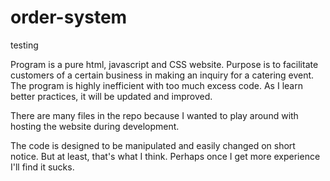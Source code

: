 # order-system
testing

Program is a pure html, javascript and CSS website. Purpose is to facilitate customers of a certain business in making an inquiry for a catering event.
The program is highly inefficient with too much excess code. As I learn better practices, it will be updated and improved.

There are many files in the repo because I wanted to play around with hosting the website during development.

The code is designed to be manipulated and easily changed on short notice. But at least, that's what I think. Perhaps once I get more experience I'll find it sucks.
